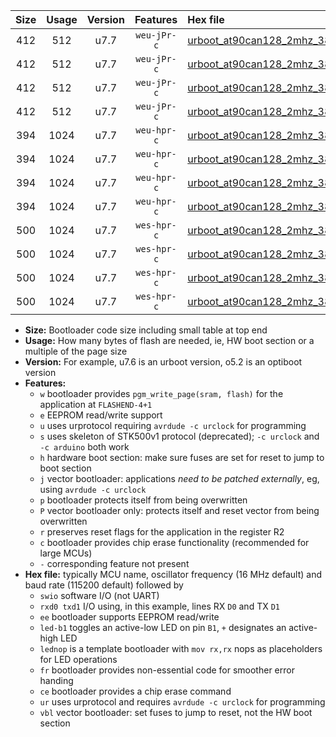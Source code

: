 |Size|Usage|Version|Features|Hex file|
|:-:|:-:|:-:|:-:|:--|
|412|512|u7.7|`weu-jPr-c`|[urboot_at90can128_2mhz_38400bps_swio_rxd2_txd3_ee_led+b5_fr_ce_ur_vbl.hex](https://raw.githubusercontent.com/stefanrueger/urboot.hex/main/mcus/at90can128/fcpu_2mhz/38400_bps/urboot_at90can128_2mhz_38400bps_swio_rxd2_txd3_ee_led+b5_fr_ce_ur_vbl.hex)|
|412|512|u7.7|`weu-jPr-c`|[urboot_at90can128_2mhz_38400bps_swio_rxd2_txd3_ee_lednop_fr_ce_ur_vbl.hex](https://raw.githubusercontent.com/stefanrueger/urboot.hex/main/mcus/at90can128/fcpu_2mhz/38400_bps/urboot_at90can128_2mhz_38400bps_swio_rxd2_txd3_ee_lednop_fr_ce_ur_vbl.hex)|
|412|512|u7.7|`weu-jPr-c`|[urboot_at90can128_2mhz_38400bps_swio_rxe0_txe1_ee_led+b5_fr_ce_ur_vbl.hex](https://raw.githubusercontent.com/stefanrueger/urboot.hex/main/mcus/at90can128/fcpu_2mhz/38400_bps/urboot_at90can128_2mhz_38400bps_swio_rxe0_txe1_ee_led+b5_fr_ce_ur_vbl.hex)|
|412|512|u7.7|`weu-jPr-c`|[urboot_at90can128_2mhz_38400bps_swio_rxe0_txe1_ee_lednop_fr_ce_ur_vbl.hex](https://raw.githubusercontent.com/stefanrueger/urboot.hex/main/mcus/at90can128/fcpu_2mhz/38400_bps/urboot_at90can128_2mhz_38400bps_swio_rxe0_txe1_ee_lednop_fr_ce_ur_vbl.hex)|
|394|1024|u7.7|`weu-hpr-c`|[urboot_at90can128_2mhz_38400bps_swio_rxd2_txd3_ee_led+b5_fr_ce_ur.hex](https://raw.githubusercontent.com/stefanrueger/urboot.hex/main/mcus/at90can128/fcpu_2mhz/38400_bps/urboot_at90can128_2mhz_38400bps_swio_rxd2_txd3_ee_led+b5_fr_ce_ur.hex)|
|394|1024|u7.7|`weu-hpr-c`|[urboot_at90can128_2mhz_38400bps_swio_rxd2_txd3_ee_lednop_fr_ce_ur.hex](https://raw.githubusercontent.com/stefanrueger/urboot.hex/main/mcus/at90can128/fcpu_2mhz/38400_bps/urboot_at90can128_2mhz_38400bps_swio_rxd2_txd3_ee_lednop_fr_ce_ur.hex)|
|394|1024|u7.7|`weu-hpr-c`|[urboot_at90can128_2mhz_38400bps_swio_rxe0_txe1_ee_led+b5_fr_ce_ur.hex](https://raw.githubusercontent.com/stefanrueger/urboot.hex/main/mcus/at90can128/fcpu_2mhz/38400_bps/urboot_at90can128_2mhz_38400bps_swio_rxe0_txe1_ee_led+b5_fr_ce_ur.hex)|
|394|1024|u7.7|`weu-hpr-c`|[urboot_at90can128_2mhz_38400bps_swio_rxe0_txe1_ee_lednop_fr_ce_ur.hex](https://raw.githubusercontent.com/stefanrueger/urboot.hex/main/mcus/at90can128/fcpu_2mhz/38400_bps/urboot_at90can128_2mhz_38400bps_swio_rxe0_txe1_ee_lednop_fr_ce_ur.hex)|
|500|1024|u7.7|`wes-hpr-c`|[urboot_at90can128_2mhz_38400bps_swio_rxd2_txd3_ee_led+b5_fr_ce.hex](https://raw.githubusercontent.com/stefanrueger/urboot.hex/main/mcus/at90can128/fcpu_2mhz/38400_bps/urboot_at90can128_2mhz_38400bps_swio_rxd2_txd3_ee_led+b5_fr_ce.hex)|
|500|1024|u7.7|`wes-hpr-c`|[urboot_at90can128_2mhz_38400bps_swio_rxd2_txd3_ee_lednop_fr_ce.hex](https://raw.githubusercontent.com/stefanrueger/urboot.hex/main/mcus/at90can128/fcpu_2mhz/38400_bps/urboot_at90can128_2mhz_38400bps_swio_rxd2_txd3_ee_lednop_fr_ce.hex)|
|500|1024|u7.7|`wes-hpr-c`|[urboot_at90can128_2mhz_38400bps_swio_rxe0_txe1_ee_led+b5_fr_ce.hex](https://raw.githubusercontent.com/stefanrueger/urboot.hex/main/mcus/at90can128/fcpu_2mhz/38400_bps/urboot_at90can128_2mhz_38400bps_swio_rxe0_txe1_ee_led+b5_fr_ce.hex)|
|500|1024|u7.7|`wes-hpr-c`|[urboot_at90can128_2mhz_38400bps_swio_rxe0_txe1_ee_lednop_fr_ce.hex](https://raw.githubusercontent.com/stefanrueger/urboot.hex/main/mcus/at90can128/fcpu_2mhz/38400_bps/urboot_at90can128_2mhz_38400bps_swio_rxe0_txe1_ee_lednop_fr_ce.hex)|

- **Size:** Bootloader code size including small table at top end
- **Usage:** How many bytes of flash are needed, ie, HW boot section or a multiple of the page size
- **Version:** For example, u7.6 is an urboot version, o5.2 is an optiboot version
- **Features:**
  + `w` bootloader provides `pgm_write_page(sram, flash)` for the application at `FLASHEND-4+1`
  + `e` EEPROM read/write support
  + `u` uses urprotocol requiring `avrdude -c urclock` for programming
  + `s` uses skeleton of STK500v1 protocol (deprecated); `-c urclock` and `-c arduino` both work
  + `h` hardware boot section: make sure fuses are set for reset to jump to boot section
  + `j` vector bootloader: applications *need to be patched externally*, eg, using `avrdude -c urclock`
  + `p` bootloader protects itself from being overwritten
  + `P` vector bootloader only: protects itself and reset vector from being overwritten
  + `r` preserves reset flags for the application in the register R2
  + `c` bootloader provides chip erase functionality (recommended for large MCUs)
  + `-` corresponding feature not present
- **Hex file:** typically MCU name, oscillator frequency (16 MHz default) and baud rate (115200 default) followed by
  + `swio` software I/O (not UART)
  + `rxd0 txd1` I/O using, in this example, lines RX `D0` and TX `D1`
  + `ee` bootloader supports EEPROM read/write
  + `led-b1` toggles an active-low LED on pin `B1`, `+` designates an active-high LED
  + `lednop` is a template bootloader with `mov rx,rx` nops as placeholders for LED operations
  + `fr` bootloader provides non-essential code for smoother error handing
  + `ce` bootloader provides a chip erase command
  + `ur` uses urprotocol and requires `avrdude -c urclock` for programming
  + `vbl` vector bootloader: set fuses to jump to reset, not the HW boot section
